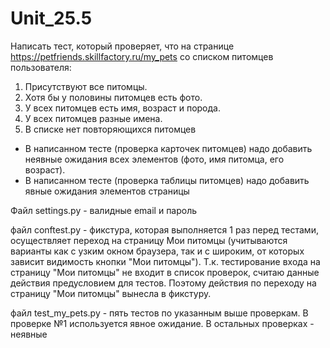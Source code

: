 # Unit_25.5

Написать тест, который проверяет, что на странице https://petfriends.skillfactory.ru/my_pets со списком питомцев пользователя:

1) Присутствуют все питомцы.
2) Хотя бы у половины питомцев есть фото.
3) У всех питомцев есть имя, возраст и порода.
4) У всех питомцев разные имена.
5) В списке нет повторяющихся питомцев

- В написанном тесте (проверка карточек питомцев) надо добавить неявные ожидания всех элементов (фото, имя питомца, его возраст).
- В написанном тесте (проверка таблицы питомцев) надо добавить явные ожидания элементов страницы

Файл settings.py - валидные email и пароль

файл conftest.py - фикстура, которая выполняется 1 раз перед тестами, осуществляет переход на страницу Мои питомцы (учитываются варианты как с узким окном браузера, так и с широким, от которых зависит видимость кнопки "Мои питомцы").
Т.к. тестирование входа на страницу "Мои питомцы" не входит в список проверок, считаю данные действия предусловием для тестов. Поэтому действия по переходу на страницу "Мои питомцы" вынесла в фикстуру.

файл test_my_pets.py - пять тестов по указанным выше проверкам. В проверке №1 используется явное ожидание. В остальных проверках - неявные
